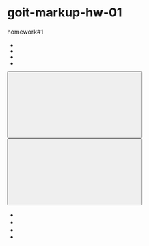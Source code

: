 # goit-markup-hw-01
homework#1
<div class="brands">
                        <div class="brands__slider slider">
                            <div class="swiper-container swiper-container-initialized swiper-container-horizontal swiper-container-pointer-events">
                            <ul class="slider__slides swiper-wrapper" id="swiper-wrapper-e756656996ef2954" aria-live="polite" style="transition-duration: 0ms; transform: translate3d(0px, 0px, 0px);"><li class="slider__slide swiper-slide swiper-slide-active" style="margin-right: 16px;"><div class="brands__list-item"><img data-src="https://harwind.com.ua/uploads/partners/jdpdNkNkBfLL_1622204664.jpg" alt="" class="image-responsive lazyload"></div></li> <li class="slider__slide swiper-slide swiper-slide-next" style="margin-right: 16px;"><div class="brands__list-item"><img data-src="https://harwind.com.ua/uploads/partners/B5YfIXGJ5U1f_1622204701.png" alt="" class="image-responsive lazyload"></div></li> <li class="slider__slide swiper-slide" style="margin-right: 16px;"><div class="brands__list-item"><img data-src="https://harwind.com.ua/uploads/partners/jhsE12h6Fs7N_1622204635.png" alt="" class="image-responsive lazyload"></div></li> <li class="slider__slide swiper-slide" style="margin-right: 16px;"><div class="brands__list-item"><img data-src="https://harwind.com.ua/uploads/partners/faXoh2kdKMml_1622204618.png" alt="" class="image-responsive lazyload"></div></li></ul><span class="swiper-notification" aria-live="assertive" aria-atomic="true"></span></div> <button class="slider__arrow slider__arrow_prev slider__arrow_disabled" tabindex="-1" aria-label="Previous slide" aria-controls="swiper-wrapper-e756656996ef2954" aria-disabled="true"><svg class="icon"><use href="#arrow-left" xlink:href="#arrow-left"></use></svg></button> <button class="slider__arrow slider__arrow_next" tabindex="0" aria-label="Next slide" aria-controls="swiper-wrapper-e756656996ef2954" aria-disabled="false"><svg class="icon"><use href="#arrow-right" xlink:href="#arrow-right"></use></svg></button></div> <ul class="brands__list"><li class="brands__list-item"><img data-src="https://harwind.com.ua/uploads/partners/jdpdNkNkBfLL_1622204664.jpg" alt="" class="image-responsive lazyloaded" src="https://harwind.com.ua/uploads/partners/jdpdNkNkBfLL_1622204664.jpg"></li> <li class="brands__list-item"><img data-src="https://harwind.com.ua/uploads/partners/B5YfIXGJ5U1f_1622204701.png" alt="" class="image-responsive lazyloaded" src="https://harwind.com.ua/uploads/partners/B5YfIXGJ5U1f_1622204701.png"></li> <li class="brands__list-item"><img data-src="https://harwind.com.ua/uploads/partners/jhsE12h6Fs7N_1622204635.png" alt="" class="image-responsive lazyloaded" src="https://harwind.com.ua/uploads/partners/jhsE12h6Fs7N_1622204635.png"></li> <li class="brands__list-item"><img data-src="https://harwind.com.ua/uploads/partners/faXoh2kdKMml_1622204618.png" alt="" class="image-responsive lazyloaded" src="https://harwind.com.ua/uploads/partners/faXoh2kdKMml_1622204618.png"></li></ul>
    </div></div> 